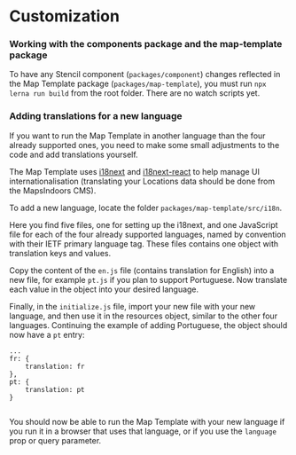 # Customization

### Working with the components package and the map-template package

To have any Stencil component (`packages/component`) changes reflected in the Map Template package (`packages/map-template`), you must run `npx lerna run build` from the root folder. There are no watch scripts yet.

### Adding translations for a new language

If you want to run the Map Template in another language than the four already supported ones, you need to make some small adjustments to the code and add translations yourself.

The Map Template uses [i18next](https://www.i18next.com/) and [i18next-react](https://react.i18next.com/) to help manage UI internationalisation (translating your Locations data should be done from the MapsIndoors CMS).

To add a new language, locate the folder `packages/map-template/src/i18n`.

Here you find five files, one for setting up the i18next, and one JavaScript file for each of the four already supported languages, named by convention with their IETF primary language tag. These files contains one object with translation keys and values.

Copy the content of the `en.js` file (contains translation for English) into a new file, for example `pt.js` if you plan to support Portuguese. Now translate each value in the object into your desired language.

Finally, in the `initialize.js` file, import your new file with your new language, and then use it in the resources object, similar to the other four languages. Continuing the example of adding Portuguese, the object should now have a `pt` entry:

```
...
fr: {
	translation: fr
},
pt: {
	translation: pt
}


```

You should now be able to run the Map Template with your new language if you run it in a browser that uses that language, or if you use the `language` prop or query parameter.
